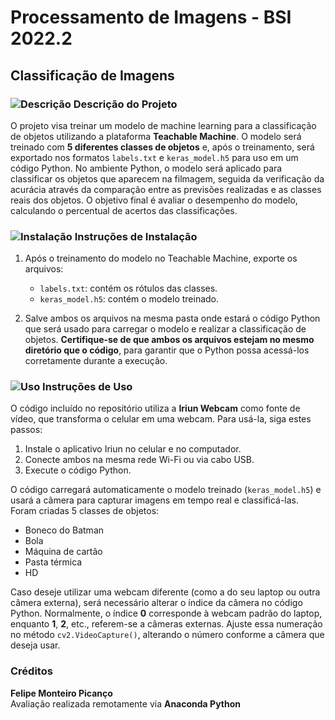# Processamento de Imagens - BSI 2022.2 

## Classificação de Imagens

### ![Descrição](https://img.icons8.com/fluency/48/000000/document.png) Descrição do Projeto
O projeto visa treinar um modelo de machine learning para a classificação de objetos utilizando a plataforma **Teachable Machine**. O modelo será treinado com **5 diferentes classes de objetos** e, após o treinamento, será exportado nos formatos `labels.txt` e `keras_model.h5` para uso em um código Python. No ambiente Python, o modelo será aplicado para classificar os objetos que aparecem na filmagem, seguida da verificação da acurácia através da comparação entre as previsões realizadas e as classes reais dos objetos. O objetivo final é avaliar o desempenho do modelo, calculando o percentual de acertos das classificações.

### ![Instalação](https://img.icons8.com/fluency/48/000000/download.png) Instruções de Instalação
1. Após o treinamento do modelo no Teachable Machine, exporte os arquivos:
   - `labels.txt`: contém os rótulos das classes.
   - `keras_model.h5`: contém o modelo treinado.

2. Salve ambos os arquivos na mesma pasta onde estará o código Python que será usado para carregar o modelo e realizar a classificação de objetos. **Certifique-se de que ambos os arquivos estejam no mesmo diretório que o código**, para garantir que o Python possa acessá-los corretamente durante a execução.

### ![Uso](https://img.icons8.com/fluency/48/000000/settings.png) Instruções de Uso
O código incluído no repositório utiliza a **Iriun Webcam** como fonte de vídeo, que transforma o celular em uma webcam. Para usá-la, siga estes passos:

1. Instale o aplicativo Iriun no celular e no computador.
2. Conecte ambos na mesma rede Wi-Fi ou via cabo USB.
3. Execute o código Python.

O código carregará automaticamente o modelo treinado (`keras_model.h5`) e usará a câmera para capturar imagens em tempo real e classificá-las. Foram criadas 5 classes de objetos:
-  Boneco do Batman
-  Bola
-  Máquina de cartão
- Pasta térmica
-  HD

Caso deseje utilizar uma webcam diferente (como a do seu laptop ou outra câmera externa), será necessário alterar o índice da câmera no código Python. Normalmente, o índice **0** corresponde à webcam padrão do laptop, enquanto **1**, **2**, etc., referem-se a câmeras externas. Ajuste essa numeração no método `cv2.VideoCapture()`, alterando o número conforme a câmera que deseja usar.

###  Créditos
**Felipe Monteiro Picanço**  
Avaliação realizada remotamente via **Anaconda Python**

